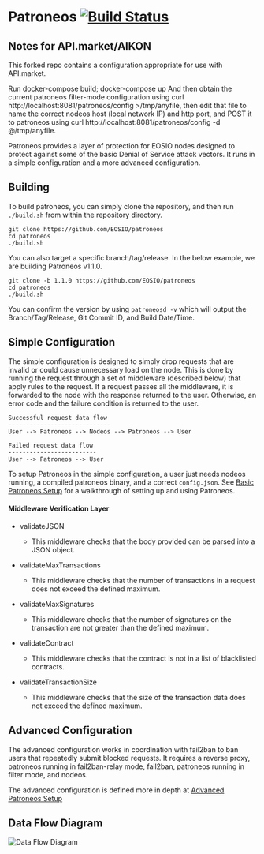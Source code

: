 # Patroneos [![Build Status](https://travis-ci.org/EOSIO/patroneos.svg?branch=master)](https://travis-ci.org/EOSIO/patroneos)

## Notes for API.market/AIKON
This forked repo contains a configuration appropriate for use with API.market.

Run docker-compose build; docker-compose up
And then obtain the current patroneos filter-mode configuration using curl http://localhost:8081/patroneos/config >/tmp/anyfile, then edit that file to name the correct nodeos host (local network IP) and http port, and POST it to patroneos using curl http://localhost:8081/patroneos/config -d @/tmp/anyfile.

Patroneos provides a layer of protection for EOSIO nodes designed to protect against some of the basic Denial of Service attack vectors. It runs in a simple configuration and a more advanced configuration.

## Building
To build patroneos, you can simply clone the repository, and then run `./build.sh` from within the repository directory.

```
git clone https://github.com/EOSIO/patroneos
cd patroneos
./build.sh
```

You can also target a specific branch/tag/release. In the below example, we are building Patroneos v1.1.0.
```
git clone -b 1.1.0 https://github.com/EOSIO/patroneos
cd patroneos
./build.sh
```

You can confirm the version by using `patroneosd -v` which will output the Branch/Tag/Release, Git Commit ID, and Build Date/Time.

## Simple Configuration
The simple configuration is designed to simply drop requests that are invalid or could cause unnecessary load on the node. This is done by running the request through a set of middleware (described below) that apply rules to the request. If a request passes all the middleware, it is forwarded to the node with the response returned to the user. Otherwise, an error code and the failure condition is returned to the user.

```
Successful request data flow
-----------------------------
User --> Patroneos --> Nodeos --> Patroneos --> User
```
```
Failed request data flow
-------------------------
User --> Patroneos --> User
```

To setup Patroneos in the simple configuration, a user just needs nodeos running, a compiled patroneos binary, and a correct `config.json`. See [Basic Patroneos Setup](TUTORIAL-SIMPLE.md) for a walkthrough of setting up and using Patroneos.

#### Middleware Verification Layer

* validateJSON
    * This middleware checks that the body provided can be parsed into a JSON object.

* validateMaxTransactions
    * This middleware checks that the number of transactions in a request does not exceed the defined maximum.

* validateMaxSignatures
    * This middleware checks that the number of signatures on the transaction are not greater than the defined maximum.

* validateContract
    * This middleware checks that the contract is not in a list of blacklisted contracts.

* validateTransactionSize
    * This middleware checks that the size of the transaction data does not exceed the defined maximum.

## Advanced Configuration
The advanced configuration works in coordination with fail2ban to ban users that repeatedly submit blocked requests. It requires a reverse proxy, patroneos running in fail2ban-relay mode, fail2ban, patroneos running in filter mode, and nodeos.

The advanced configuration is defined more in depth at [Advanced Patroneos Setup](TUTORIAL-ADVANCED.md)

## Data Flow Diagram

![Data Flow Diagram](patroneos-diagram.png "Patroneos Data Flow Diagram")
